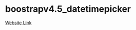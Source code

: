 # boostrapv4.5_datetimepicker
[Website Link](https://github.com/santhiyasugumar/boostrapv4.5_datetimepicker/blob/main/index.html)
